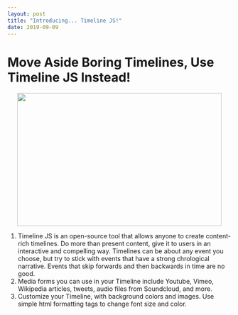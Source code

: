 ```yaml
---
layout: post
title: "Introducing... Timeline JS!"
date: 2019-09-09
---
```

# Move Aside Boring Timelines, Use Timeline JS Instead! #

<p align="center"> 
  <img width="460" height="300" src="https://user-images.githubusercontent.com/54911846/65169905-9033e800-da15-11e9-93e1-7f8d703983bf.png">
</p>

1. Timeline JS is an open-source tool that allows anyone to create content-rich timelines. Do more than present content, give it to users in an interactive and compelling way. Timelines can be about any event you choose, but try to stick with events that have a strong chrological narrative. Events that skip forwards and then backwards in time are no good.
2. Media forms you can use in your Timeline include Youtube, Vimeo, Wikipedia articles, tweets, audio files from Soundcloud, and more.
3. Customize your Timeline, with background colors and images. Use simple html formatting tags to change font size and color.

